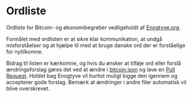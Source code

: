 # Ordliste
Ordliste for Bitcoin- og økonomibegreber vedligeholdt af [Enogtyve.org](https://www.enogtyve.org).

Formålet med ordlisten er at sikre klar kommunikation, at undgå misforståelser og at hjælpe til med at bruge danske ord der er forståelige for nytilkomne.

Bidrag til listen er kærkomne, og hvis du ønsker at tilføje ord eller forslå ændringsforslag gøres det ved at ændre i [bitcoin.json](bitcoin.json) og lave en 
[Pull Request](https://docs.github.com/en/pull-requests/collaborating-with-pull-requests/proposing-changes-to-your-work-with-pull-requests/creating-a-pull-request). Holdet bag 
Enogtyve vil hurtist muligt kigge den igennem og accepterer gode forslag.
 Bemærk at ændringer i andre filer automatisk vil blive overskrevet. 
